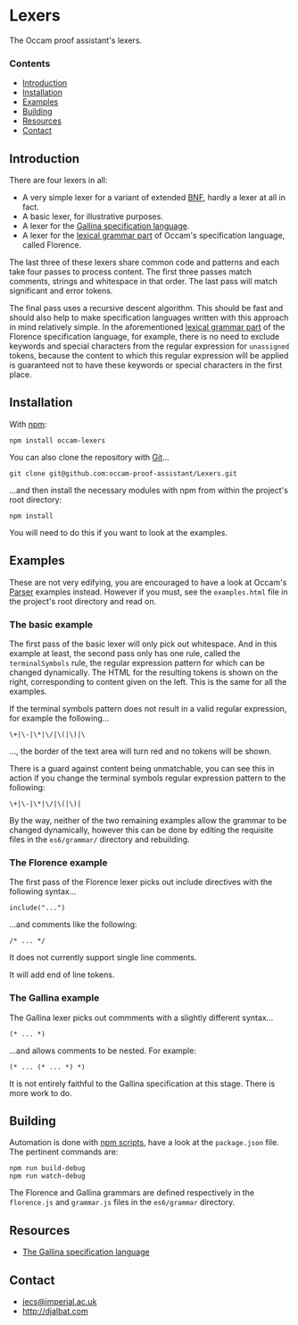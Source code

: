 # Lexers

The Occam proof assistant's lexers.

### Contents

- [Introduction](#introduction)
- [Installation](#installation)
- [Examples](#examples)
- [Building](#building)
- [Resources](#resources)
- [Contact](#contact)

## Introduction

There are four lexers in all:

* A very simple lexer for a variant of extended [BNF](https://en.wikipedia.org/wiki/Backus%E2%80%93Naur_form), hardly a lexer at all in fact.
* A basic lexer, for illustrative purposes.
* A lexer for the [Gallina specification language](https://coq.inria.fr/refman/Reference-Manual003.html).
* A lexer for the [lexical grammar part](https://raw.githubusercontent.com/occam-proof-assistant/Lexers/master/es6/grammar/florence.js) of Occam's specification language, called Florence.

The last three of these lexers share common code and patterns and each take four passes to process content. The first three passes match comments, strings and whitespace in that order. The last pass will match  significant and error tokens.

The final pass uses a recursive descent algorithm. This should be fast and should also help to make specification languages written with this approach in mind relatively simple. In the aforementioned [lexical grammar part](https://raw.githubusercontent.com/occam-proof-assistant/Lexers/master/es6/grammar/florence.js) of the Florence specification language, for example, there is no need to exclude keywords and special characters from the regular expression for `unassigned` tokens, because the content to which this regular expression will be applied is guaranteed not to have these keywords or special characters in the first place.

## Installation

With [npm](https://www.npmjs.com/):

    npm install occam-lexers

You can also clone the repository with [Git](https://git-scm.com/)...

    git clone git@github.com:occam-proof-assistant/Lexers.git

...and then install the necessary modules with npm from within the project's root directory:

    npm install

You will need to do this if you want to look at the examples.

## Examples

These are not very edifying, you are encouraged to have a look at Occam's [Parser](https://github.com/occam-proof-assistant/Parser) examples instead. However if you must, see the `examples.html` file in the project's root directory and read on.

### The basic example

The first pass of the basic lexer will only pick out whitespace. And in this example at least, the second pass only has one rule, called the `terminalSymbols` rule, the regular expression pattern for which can be changed dynamically. The HTML for the resulting tokens is shown on the right, corresponding to content given on the left. This is the same for all the examples.

If the terminal symbols pattern does not result in a valid regular expression, for example the following...

    \+|\-|\*|\/|\(|\)|\

..., the border of the text area will turn red and no tokens will be shown.

There is a guard against content being unmatchable, you can see this in action if you change the terminal symbols regular expression pattern to the following:

    \+|\-|\*|\/|\(|\)|

By the way, neither of the two remaining examples allow the grammar to be changed dynamically, however this can be done by editing the requisite files in the `es6/grammar/` directory and rebuilding.

### The Florence example

The first pass of the Florence lexer picks out include directives with the following syntax...

    include("...")

...and comments like the following:

    /* ... */

It does not currently support single line comments.

It will add end of line tokens.

### The Gallina example

The Gallina lexer picks out commments with a slightly different syntax...

    (* ... *)

...and allows comments to be nested. For example:

    (* ... (* ... *) *)

It is not entirely faithful to the Gallina specification at this stage. There is more work to do.

## Building

Automation is done with [npm scripts](https://docs.npmjs.com/misc/scripts), have a look at the `package.json` file. The pertinent commands are:

    npm run build-debug
    npm run watch-debug

The Florence and Gallina grammars are defined respectively in the `florence.js` and `grammar.js` files in the `es6/grammar` directory.

## Resources

* [The Gallina specification language](https://coq.inria.fr/refman/Reference-Manual003.html)

## Contact

* jecs@imperial.ac.uk
* http://djalbat.com
